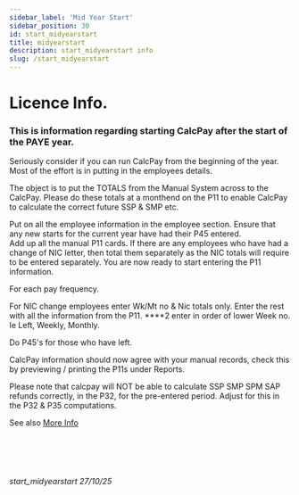 ```yaml
---
sidebar_label: 'Mid Year Start'
sidebar_position: 30
id: start_midyearstart
title: midyearstart
description: start_midyearstart info
slug: /start_midyearstart
---
```


# Licence Info.

### This is information regarding starting CalcPay after the start of the PAYE year.
Seriously consider if you can run CalcPay from the beginning of the year. Most of the effort is in putting in the employees details.

The object is to put the TOTALS from the Manual System across to the CalcPay.
Please do these totals at a monthend on the P11 to enable CalcPay to calculate the correct future SSP & SMP etc.

Put on all the employee information in the employee section.
Ensure that any new starts for the current year have had their P45 entered.  
Add up all the manual P11 cards. If there are any employees who have had a change of NIC letter, then total them separately as the NIC totals will require to be entered separately.
You are now ready to start entering the P11 information.

For each pay frequency.

For NIC change employees enter Wk/Mt no & Nic totals only.
Enter the rest with all the information from the P11.
****2 enter in order of lower Week no. Ie Left, Weekly, Monthly.

Do P45's for those who have left.

CalcPay information should now agree with your manual records, check this by previewing / printing the P11s under Reports.

Please note that calcpay will NOT be able to calculate SSP SMP SPM SAP refunds correctly, in the P32, for the pre-entered period. Adjust for this in the P32 & P35 computations.

See also [More Info](../utilities/util_midyearstart.md)
<br/>
<br/>
<br/>
<br/>
<br/>
###### start_midyearstart 27/10/25
